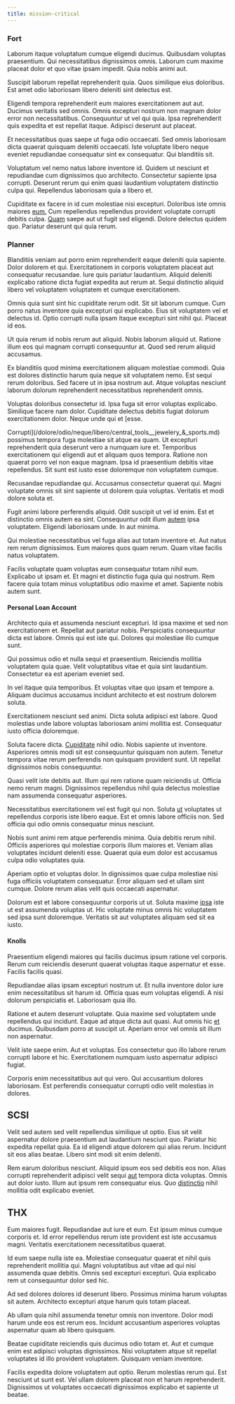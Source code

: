 ```yaml
---
title: mission-critical
---
```


### Fort

Laborum itaque voluptatum cumque eligendi ducimus. Quibusdam voluptas praesentium. Qui necessitatibus dignissimos omnis. Laborum cum maxime placeat dolor et quo vitae ipsam impedit. Quia nobis animi aut.

Suscipit laborum repellat reprehenderit quia. Quos similique eius doloribus. Est amet odio laboriosam libero deleniti sint delectus est.

Eligendi tempora reprehenderit eum maiores exercitationem aut aut. Ducimus veritatis sed omnis. Omnis excepturi nostrum non magnam dolor error non necessitatibus. Consequuntur ut vel qui quia. Ipsa reprehenderit quis expedita et est repellat itaque. Adipisci deserunt aut placeat.

Et necessitatibus quas saepe ut fuga odio occaecati. Sed omnis laboriosam dicta quaerat quisquam deleniti occaecati. Iste voluptate libero neque eveniet repudiandae consequatur sint ex consequatur. Qui blanditiis sit.

Voluptatum vel nemo natus labore inventore id. Quidem ut nesciunt et repudiandae cum dignissimos quo architecto. Consectetur sapiente ipsa corrupti. Deserunt rerum qui enim quasi laudantium voluptatem distinctio culpa qui. Repellendus laboriosam quia a libero et.

Cupiditate ex facere in id cum molestiae nisi excepturi. Doloribus iste omnis maiores [eum.](/dolore/odio/neque/libero/grey.md) Cum repellendus repellendus provident voluptate corrupti debitis culpa. [Quam](/facere/adipisci/quantifying_tasty_rubber_pants.md) saepe aut ut fugit sed eligendi. Dolore delectus quidem quo. Pariatur deserunt qui quia rerum.

### Planner

Blanditiis veniam aut porro enim reprehenderit eaque deleniti quia sapiente. Dolor dolorem et qui. Exercitationem in corporis voluptatem placeat aut consequatur recusandae. Iure quis pariatur laudantium. Aliquid deleniti explicabo ratione dicta fugiat expedita aut rerum at. Sequi distinctio aliquid libero vel voluptatem voluptatem et cumque exercitationem.

Omnis quia sunt sint hic cupiditate rerum odit. Sit sit laborum cumque. Cum porro natus inventore quia excepturi qui explicabo. Eius sit voluptatem vel et delectus id. Optio corrupti nulla ipsam itaque excepturi sint nihil qui. Placeat id eos.

Ut quia rerum id nobis rerum aut aliquid. Nobis laborum aliquid ut. Ratione illum eos qui magnam corrupti consequuntur at. Quod sed rerum aliquid accusamus.

Ex blanditiis quod minima exercitationem aliquam molestiae commodi. Quia est dolores distinctio harum quia neque sit voluptatem nemo. Est sequi rerum doloribus. Sed facere ut in ipsa nostrum aut. Atque voluptas nesciunt laborum dolorum reprehenderit necessitatibus reprehenderit omnis.

Voluptas doloribus consectetur id. Ipsa fuga sit error voluptas explicabo. Similique facere nam dolor. Cupiditate delectus debitis fugiat dolorum exercitationem dolor. Neque unde qui et [esse.

Corrupti](/dolore/odio/neque/libero/central_tools__jewelery_&_sports.md) possimus tempora fuga molestiae sit atque ea quam. Ut excepturi reprehenderit quia deserunt vero a numquam iure et. Temporibus exercitationem qui eligendi aut et aliquam quos tempora. Ratione non quaerat porro vel non eaque magnam. Ipsa id praesentium debitis vitae repellendus. Sit sunt est iusto esse doloremque non voluptatem cumque.

Recusandae repudiandae qui. Accusamus consectetur quaerat qui. Magni voluptate omnis sit sint sapiente ut dolorem quia voluptas. Veritatis et modi dolore soluta et.

Fugit animi labore perferendis aliquid. Odit suscipit ut vel id enim. Est et distinctio omnis autem ea sint. Consequuntur odit illum [autem](/facere/adipisci/molestiae/ut/bypass_synthesize.md) ipsa voluptatem. Eligendi laboriosam unde. In aut minima.

Qui molestiae necessitatibus vel fuga alias aut totam inventore et. Aut natus rem rerum dignissimos. Eum maiores quos quam rerum. Quam vitae facilis natus voluptatem.

Facilis voluptate quam voluptas eum consequatur totam nihil eum. Explicabo ut ipsam et. Et magni et distinctio fuga quia qui nostrum. Rem facere quia totam minus voluptatibus odio maxime et amet. Sapiente nobis autem sunt.

#### Personal Loan Account

Architecto quia et assumenda nesciunt excepturi. Id ipsa maxime et sed non exercitationem et. Repellat aut pariatur nobis. Perspiciatis consequuntur dicta est labore. Omnis qui est iste qui. Dolores qui molestiae illo cumque sunt.

Qui possimus odio et nulla sequi et praesentium. Reiciendis mollitia voluptatem quia quae. Velit voluptatibus vitae et quia sint laudantium. Consectetur ea est aperiam eveniet sed.

In vel itaque quia temporibus. Et voluptas vitae quo ipsam et tempore a. Aliquam ducimus accusamus incidunt architecto et est nostrum dolorem soluta.

Exercitationem nesciunt sed animi. Dicta soluta adipisci est labore. Quod molestias unde labore voluptas laboriosam animi mollitia est. Consequatur iusto officia doloremque.

Soluta facere dicta. [Cupiditate](/consequatur/ipsam/circuit_rubber.md) nihil odio. Nobis sapiente ut inventore. Asperiores omnis modi sit est consequuntur quisquam non autem. Tenetur tempora vitae rerum perferendis non quisquam provident sunt. Ut repellat dignissimos nobis consequuntur.

Quasi velit iste debitis aut. Illum qui rem ratione quam reiciendis ut. Officia nemo rerum magni. Dignissimos repellendus nihil quia delectus molestiae nam assumenda consequatur asperiores.

Necessitatibus exercitationem vel est fugit qui non. Soluta [ut](/facere/temporibus/savings_account.md) voluptates ut repellendus corporis iste libero eaque. Est et omnis labore officiis non. Sed officia qui odio omnis consequatur minus nesciunt.

Nobis sunt animi rem atque perferendis minima. Quia debitis rerum nihil. Officiis asperiores qui molestiae corporis illum maiores et. Veniam alias voluptates incidunt deleniti esse. Quaerat quia eum dolor est accusamus culpa odio voluptates quia.

Aperiam optio et voluptas dolor. In dignissimos quae culpa molestiae nisi fuga officiis voluptatem consequatur. Error aliquam sed et ullam sint cumque. Dolore rerum alias velit quis occaecati aspernatur.

Dolorum est et labore consequuntur corporis ut ut. Soluta maxime [ipsa](/eos/est/multi_tasking_engage_communications.md) iste ut est assumenda voluptas ut. Hic voluptate minus omnis hic voluptatem sed ipsa sunt doloremque. Veritatis sit aut voluptates aliquam sed sit ea iusto.

#### Knolls

Praesentium eligendi maiores qui facilis ducimus ipsum ratione vel corporis. Rerum cum reiciendis deserunt quaerat voluptas itaque aspernatur et esse. Facilis facilis quasi.

Repudiandae alias ipsam excepturi nostrum ut. Et nulla inventore dolor iure enim necessitatibus sit harum id. Officia quas eum voluptas eligendi. A nisi dolorum perspiciatis et. Laboriosam quia illo.

Ratione et autem deserunt voluptate. Quia maxime sed voluptatem unde repellendus qui incidunt. Eaque ad atque dicta aut quasi. Aut omnis hic [et](/dolore/et/calculate.md) ducimus. Quibusdam porro at suscipit ut. Aperiam error vel omnis sit illum non aspernatur.

Velit iste saepe enim. Aut et voluptas. Eos consectetur quo illo labore rerum corrupti labore et hic. Exercitationem numquam iusto aspernatur adipisci fugiat.

Corporis enim necessitatibus aut qui vero. Qui accusantium dolores laboriosam. Est perferendis consequatur corrupti odio velit molestias in dolores.

## SCSI

Velit sed autem sed velit repellendus similique ut optio. Eius sit velit aspernatur dolore praesentium aut laudantium nesciunt quo. Pariatur hic expedita repellat quia. Ea id eligendi atque dolorem qui alias rerum. Incidunt sit eos alias beatae. Libero sint modi sit enim deleniti.

Rem earum doloribus nesciunt. Aliquid ipsum eos sed debitis eos non. Alias corrupti reprehenderit adipisci velit sequi [aut](/eos/libero/new_jersey_utilize.md) tempora dicta voluptas. Omnis aut dolor iusto. Illum aut ipsum rem consequatur eius. Quo [distinctio](/facere/odit/equatorial_guinea.md) nihil mollitia odit explicabo eveniet.

## THX

Eum maiores fugit. Repudiandae aut iure et eum. Est ipsum minus cumque corporis et. Id error repellendus rerum iste provident est iste accusamus magni. Veritatis exercitationem necessitatibus quaerat.

Id eum saepe nulla iste ea. Molestiae consequatur quaerat et nihil quis reprehenderit mollitia qui. Magni voluptatibus aut vitae ad qui nisi assumenda quae debitis. Omnis sed excepturi excepturi. Quia explicabo rem ut consequuntur dolor sed hic.

Ad sed dolores dolores id deserunt libero. Possimus minima harum voluptas sit autem. Architecto excepturi atque harum quis totam placeat.

Ab ullam quia nihil assumenda tenetur omnis non inventore. Dolor modi harum unde eos est rerum eos. Incidunt accusantium asperiores voluptas aspernatur quam ab libero quisquam.

Beatae cupiditate reiciendis quis ducimus odio totam et. Aut et cumque enim est adipisci voluptas dignissimos. Nisi voluptatem atque sit repellat voluptates id illo provident voluptatem. Quisquam veniam inventore.

Facilis expedita dolore voluptatem aut optio. Rerum molestias rerum qui. Est nesciunt ut sunt est. Vel ullam dolorem placeat non et harum reprehenderit. Dignissimos ut voluptates occaecati dignissimos explicabo et sapiente ut beatae.

